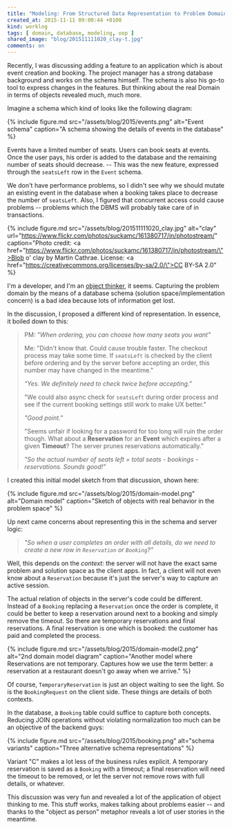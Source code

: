 ```yaml
---
title: "Modeling: From Structured Data Representation to Problem Domain"
created_at: 2015-11-11 09:00:44 +0100
kind: worklog
tags: [ domain, database, modeling, oop ]
shared_image: "blog/201511111020_clay-t.jpg"
comments: on
---
```


Recently, I was discussing adding a feature to an application which is about event creation and booking. The project manager has a strong database background and works on the schema himself. The schema is also his go-to tool to express changes in the features. But thinking about the real Domain in terms of objects revealed much, much more.

Imagine a schema which kind of looks like the following diagram:

{% include figure.md src="/assets/blog/2015/events.png" alt="Event schema" caption="A schema showing the details of events in the database" %}

Events have a limited number of seats. Users can book seats at events. Once the user pays, his order is added to the database and the remaining number of seats should decrease. -- This was the new feature, expressed through the `seatsLeft` row in the `Event` schema.

We don't have performance problems, so I didn't see why we should mutate an existing event in the database when a booking takes place to decrease the number of `seatsLeft`. Also, I figured that concurrent access could cause problems -- problems which the DBMS will probably take care of in transactions.

{% include figure.md src="/assets/blog/201511111020_clay.jpg" alt="clay" url="https://www.flickr.com/photos/suckamc/161380717/in/photostream/" caption="Photo credit: <a href=\"https://www.flickr.com/photos/suckamc/161380717/in/photostream/\">Blob o' clay</a> by Martin Cathrae. License: <a href=\"https://creativecommons.org/licenses/by-sa/2.0/\">CC BY-SA 2.0</a>" %}

I'm a developer, and I'm an [object thinker](/posts/2015/10/domain-driven-design-meaning/), it seems. Capturing the problem domain by the means of a database schema (solution space/implementation concern) is a bad idea because lots of information get lost.

In the discussion, I proposed a different kind of representation. In essence, it boiled down to this:

> PM: _"When ordering, you can choose how many seats you want"_
>
> Me: "Didn't know that. Could cause trouble faster. The checkout process may take some time. If `seatsLeft` is checked by the client before ordering and by the server before accepting an order, this number may have changed in the meantime."
>
> _"Yes. We definitely need to check twice before accepting."_  
>
> "We could also async check for `seatsLeft` during order process and see if the current booking settings still work to make UX better."  
>
> _"Good point."_  
>
> "Seems unfair if looking for a password for too long will ruin the order though. What about a **Reservation** for an **Event** which expires after a given **Timeout**? The server prunes reservations automatically."
>
> _"So the actual number of seats left = total seats - bookings - reservations. Sounds good!"_

I created this initial model sketch from that discussion, shown here:

{% include figure.md src="/assets/blog/2015/domain-model.png" alt="Domain model" caption="Sketch of objects with real behavior in the problem space" %}

Up next came concerns about representing this in the schema and server logic:

> _"So when a user completes an order with all details, do we need to create a new row in `Reservation` or `Booking`?"_

Well, this depends on the _context:_ the server will not have the exact same problem and solution space as the client apps. In fact, a client will not even know about a `Reservation` because it's just the server's way to capture an active session.

The actual relation of objects in the server's code could be different. Instead of a `Booking` replacing a `Reservation` once the order is complete, it could be better to keep a reservation around next to a booking and simply remove the timeout. So there are temporary reservations and final reservations. A final reservation is one which is booked: the customer has paid and completed the process.

{% include figure.md src="/assets/blog/2015/domain-model2.png" alt="2nd domain model diagram" caption="Another model where Reservations are not temporary. Captures how we use the term better: a reservation at a restaurant doesn't go away when we arrive." %}

Of course, `TemporaryReservation` is just an object waiting to see the light. So is the `BookingRequest` on the client side. These things are details of both contexts.

In the database, a `Booking` table could suffice to capture both concepts. Reducing JOIN operations without violating normalization too much can be an objective of the backend guys:

{% include figure.md src="/assets/blog/2015/booking.png" alt="schema variants" caption="Three alternative schema representations" %}

Variant "C" makes a lot less of the business rules explicit. A temporary reservation is saved as a `Booking` with a timeout; a final reservation will need the timeout to be removed, or let the server not remove rows with full details, or whatever.

This discussion was very fun and revealed a lot of the application of object thinking to me. This stuff works, makes talking about problems easier -- and thanks to the "object as person" metaphor reveals a lot of user stories in the meantime.
